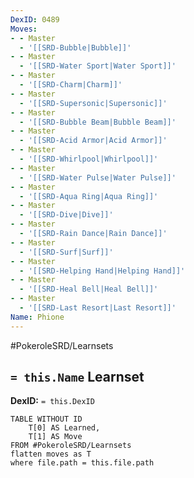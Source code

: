 ```yaml
---
DexID: 0489
Moves:
- - Master
  - '[[SRD-Bubble|Bubble]]'
- - Master
  - '[[SRD-Water Sport|Water Sport]]'
- - Master
  - '[[SRD-Charm|Charm]]'
- - Master
  - '[[SRD-Supersonic|Supersonic]]'
- - Master
  - '[[SRD-Bubble Beam|Bubble Beam]]'
- - Master
  - '[[SRD-Acid Armor|Acid Armor]]'
- - Master
  - '[[SRD-Whirlpool|Whirlpool]]'
- - Master
  - '[[SRD-Water Pulse|Water Pulse]]'
- - Master
  - '[[SRD-Aqua Ring|Aqua Ring]]'
- - Master
  - '[[SRD-Dive|Dive]]'
- - Master
  - '[[SRD-Rain Dance|Rain Dance]]'
- - Master
  - '[[SRD-Surf|Surf]]'
- - Master
  - '[[SRD-Helping Hand|Helping Hand]]'
- - Master
  - '[[SRD-Heal Bell|Heal Bell]]'
- - Master
  - '[[SRD-Last Resort|Last Resort]]'
Name: Phione
---
```


#PokeroleSRD/Learnsets

## `= this.Name` Learnset

**DexID:** `= this.DexID`

```dataview
TABLE WITHOUT ID
    T[0] AS Learned,
    T[1] AS Move
FROM #PokeroleSRD/Learnsets
flatten moves as T
where file.path = this.file.path
```
